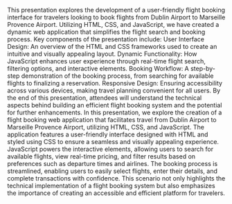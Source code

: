 This presentation explores the development of a user-friendly flight booking interface for travelers looking to book flights from Dublin Airport to Marseille Provence Airport. Utilizing HTML, CSS, and JavaScript, we have created a dynamic web application that simplifies the flight search and booking process.
Key components of the presentation include:
User Interface Design: An overview of the HTML and CSS frameworks used to create an intuitive and visually appealing layout.
Dynamic Functionality: How JavaScript enhances user experience through real-time flight search, filtering options, and interactive elements.
Booking Workflow: A step-by-step demonstration of the booking process, from searching for available flights to finalizing a reservation.
Responsive Design: Ensuring accessibility across various devices, making travel planning convenient for all users.
By the end of this presentation, attendees will understand the technical aspects behind building an efficient flight booking system and the potential for further enhancements.
In this presentation, we explore the creation of a flight booking web application that facilitates travel from Dublin Airport to Marseille Provence Airport, utilizing HTML, CSS, and JavaScript. The application features a user-friendly interface designed with HTML and styled using CSS to ensure a seamless and visually appealing experience. JavaScript powers the interactive elements, allowing users to search for available flights, view real-time pricing, and filter results based on preferences such as departure times and airlines. The booking process is streamlined, enabling users to easily select flights, enter their details, and complete transactions with confidence. This scenario not only highlights the technical implementation of a flight booking system but also emphasizes the importance of creating an accessible and efficient platform for travelers.

